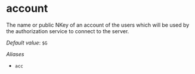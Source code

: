 # account

The name or public NKey of an account of the users which will
be used by the authorization service to connect to the server.

*Default value*: `$G`

*Aliases*

- `acc`


